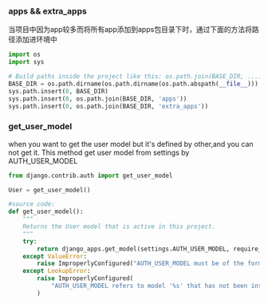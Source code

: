 
### apps && extra_apps
当项目中因为app较多而将所有app添加到apps包目录下时，通过下面的方法将路径添加进环境中
```python
import os
import sys

# Build paths inside the project like this: os.path.join(BASE_DIR, ...)
BASE_DIR = os.path.dirname(os.path.dirname(os.path.abspath(__file__)))
sys.path.insert(0, BASE_DIR)
sys.path.insert(0, os.path.join(BASE_DIR, 'apps'))
sys.path.insert(0, os.path.join(BASE_DIR, 'extra_apps'))
```

### get_user_model
when you want to get the user model but it's defined by other,and you can not get it.
This method get user model from settings by AUTH_USER_MODEL
```python
from django.contrib.auth import get_user_model

User = get_user_model()

#source code:
def get_user_model():
    """
    Returns the User model that is active in this project.
    """
    try:
        return django_apps.get_model(settings.AUTH_USER_MODEL, require_ready=False)
    except ValueError:
        raise ImproperlyConfigured("AUTH_USER_MODEL must be of the form 'app_label.model_name'")
    except LookupError:
        raise ImproperlyConfigured(
            "AUTH_USER_MODEL refers to model '%s' that has not been installed" % settings.AUTH_USER_MODEL
        )
```
